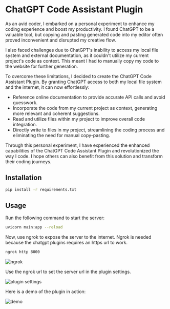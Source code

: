 # ChatGPT Code Assistant Plugin

As an avid coder, I embarked on a personal experiment to enhance my coding experience and boost my productivity. I found ChatGPT to be a valuable tool, but copying and pasting generated code into my editor often proved inconvenient and disrupted my creative flow.

I also faced challenges due to ChatGPT's inability to access my local file system and external documentation, as it couldn't utilize my current project's code as context. This meant I had to manually copy my code to the website for further generation.

To overcome these limitations, I decided to create the ChatGPT Code Assistant Plugin. By granting ChatGPT access to both my local file system and the internet, it can now effortlessly:

- Reference online documentation to provide accurate API calls and avoid guesswork.
- Incorporate the code from my current project as context, generating more relevant and coherent suggestions.
- Read and utilize files within my project to improve overall code integration.
- Directly write to files in my project, streamlining the coding process and eliminating the need for manual copy-pasting.

Through this personal experiment, I have experienced the enhanced capabilities of the ChatGPT Code Assistant Plugin and revolutionized the way I code. I hope others can also benefit from this solution and transform their coding journeys.

## Installation

```bash
pip install -r requirements.txt
```

## Usage

Run the following command to start the server:

```bash
uvicorn main:app --reload
```

Now, use ngrok to expose the server to the internet.
Ngrok is needed because the chatgpt plugins requires an https url to work.

```bash
ngrok http 8000
```

![ngrok](ngrok.png)

Use the ngrok url to set the server url in the plugin settings.

![plugin settings](add-plugin.png)

Here is a demo of the plugin in action:

![demo](demo.png)